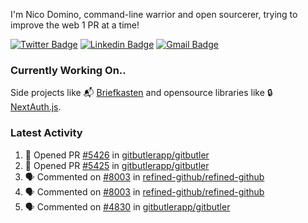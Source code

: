 
I'm Nico Domino, command-line warrior and open sourcerer, trying to improve the web 1 PR at a time!

[![Twitter Badge](https://img.shields.io/badge/-@ndom91-1ca0f1?style=flat-square&labelColor=1ca0f1&logo=twitter&logoColor=white&link=https://twitter.com/ndom91)](https://twitter.com/ndom91) [![Linkedin Badge](https://img.shields.io/badge/-ndom91-blue?style=flat-square&logo=Linkedin&logoColor=white&link=https://www.linkedin.com/in/ndom91/)](https://www.linkedin.com/in/ndom91/) [![Gmail Badge](https://img.shields.io/badge/-yo@ndo.dev-c14438?style=flat-square&logo=mail.ru&logoColor=white&link=mailto:yo@ndo.dev)](mailto:yo@ndo.dev)

### Currently Working On..

Side projects like 📬 [Briefkasten](https://briefkastenhq.com) and opensource libraries like 🔒 [NextAuth.js](https://github.com/nextauthjs/next-auth).

<!--START_SECTION_PROFILE_VIEWS:readme-info-->
<!--END_SECTION_PROFILE_VIEWS:readme-info-->

<!--START_SECTION_DAILY_COMMIT:readme-info-->
<!--END_SECTION_DAILY_COMMIT:readme-info-->

<!--START_SECTION_WEEKLY_COMMIT:readme-info-->
<!--END_SECTION_WEEKLY_COMMIT:readme-info-->

### Latest Activity

<!--START_SECTION:activity-->
1. 💪 Opened PR [#5426](https://github.com/gitbutlerapp/gitbutler/pull/5426) in [gitbutlerapp/gitbutler](https://github.com/gitbutlerapp/gitbutler)
2. 💪 Opened PR [#5425](https://github.com/gitbutlerapp/gitbutler/pull/5425) in [gitbutlerapp/gitbutler](https://github.com/gitbutlerapp/gitbutler)
3. 🗣 Commented on [#8003](https://github.com/refined-github/refined-github/pull/8003#issuecomment-2454151403) in [refined-github/refined-github](https://github.com/refined-github/refined-github)
4. 🗣 Commented on [#8003](https://github.com/refined-github/refined-github/pull/8003#issuecomment-2453931145) in [refined-github/refined-github](https://github.com/refined-github/refined-github)
5. 🗣 Commented on [#4830](https://github.com/gitbutlerapp/gitbutler/issues/4830#issuecomment-2453922294) in [gitbutlerapp/gitbutler](https://github.com/gitbutlerapp/gitbutler)
<!--END_SECTION:activity-->
